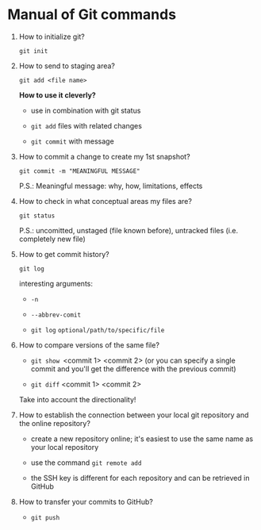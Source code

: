 # Manual of Git commands

1. How to initialize git?
   
   `git init`

2. How to send to staging area?
   
   `git add <file name>`
   
   **How to use it cleverly?**
   
   - use in combination with git status 
   
   - `git add` files with related changes
   
   - `git commit` with message

3. How to commit a change to create my 1st snapshot?
   
   `git commit -m "MEANINGFUL MESSAGE"`
   
   P.S.: Meaningful message: why, how, limitations, effects

4. How to check in what conceptual areas my files are?
   
   `git status`
   
   P.S.: uncomitted, unstaged (file known before), untracked files (i.e. completely new file)

5. How to get commit history?
   
   `git log`
   
   interesting arguments:
   
   - `-n`
   
   - `--abbrev-comit`
   
   - `git log` `optional/path/to/specific/file`

6. How to compare versions of the same file?
   
   - `git show `<commit 1> <commit 2>  (or you can specify a single commit and you'll get the difference with the previous commit)
   
   - `git diff` <commit 1> <commit 2>
   
   Take into account the directionality!

7. How to establish the connection between your local git repository and the online repository?
   
   - create a new repository online; it's easiest to use the same name as your local repository
   
   - use the command `git remote add` <name for connection> <SSH key>
   
   - the SSH key is different for each repository and can be retrieved in GitHub

8. How to transfer your commits to GitHub?
   
   - `git push`
